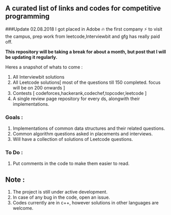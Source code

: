 ## A curated list of links and codes for competitive programming

###Update 02.08.2018
I got placed in Adobe :fire: the first company :zap: to visit the campus, prep work from leetcode,Interviewbit and gfg has really paid off.

**This repository will be taking a break for about a month, but post that I will be updating it regularly.**

Heres a snapshot of whats to come :
1. All Interviewbit solutions
2. All Leetcode solutions[ most of the questions till 150 completed. focus will be on 200 onwards ]
3. Contests [  codeforces,hackerank,codechef,topcoder,leetcode ]
4. A single review page repository for every ds, alongwith their implementations.

### Goals :
1. Implementations of common data structures and their related questions.
2. Common algorithm questions asked in placements and interviews.
2. Will have a collection of solutions of Leetcode questions.

### To Do :
1. Put comments in the code to make them easier to read.

## Note :
1. The project is still under active development.
2. In case of any bug in the code, open an issue.
3. Codes currently are in c++, however solutions in other languages are welcome.
